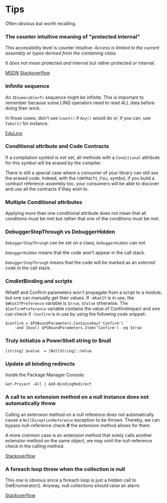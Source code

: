 Tips
====

Often obvious but worth recalling.

### The counter intuitive meaning of "protected internal" ###

This accessibility level is counter intuitive:
_Access is limited to the current assembly or types derived from the containing class._

It _does not_ mean protected _and_ internal but rather protected _or_ internal.

[MSDN](https://msdn.microsoft.com/library/ba0a1yw2.aspx)
[Stackoverflow](http://stackoverflow.com/questions/585859/what-is-the-difference-between-protected-and-protected-internal)

### Infinite sequence ###

An `IEnumerable<T>` sequence might be infinite. This is important to remember 
because some LINQ operators need to read _ALL_ data before doing their work.

In those cases, don't use `Count()` if `Any()` would do or, if you can, use `Take(1)` for instance.

[EduLinq](http://codeblog.jonskeet.uk/category/edulinq/)

### Conditional attribute and Code Contracts ###

If a compilation symbol is not set, all methods with a `Conditional` attribute for
this symbol will be erased by the compiler. 

There is still a special case where a consumer of your library can still _see_ 
the erased code. Indeed, with the `CONTRACTS_FULL` symbol, if you build a contract 
reference assembly too, your consumers will be able to discover and use all the 
contracts if they wish to.

### Multiple Conditional attributes ###

Applying more than one conditional attribute does not mean that all conditions
must be met but rather that one of the conditions must be met.

### DebuggerStepThrough vs DebuggerHidden ###
              
`DebuggerStepThrough` can be set on a class, `DebuggerHidden` can not.

`DebuggerHidden` means that the code won't appear in the call stack.

`DebuggerStepThrough` means that the code will be marked as an _external code_ in the call stack.

### CmdletBinding and scripts ###
WhatIf and Confirm parameters won't propagate from a script to a module, 
but one can manually get their values.
If `-WhatIf` is in use, the `$WhatIfPreference` variable is `$true`, `$false` otherwise. 
The `$ConfirmPreference` variable contains the value of ConfirmImpact and
one can check if `-Confirm` is in use by using the following code snippet: 
```posh
$confirm = $PSBoundParameters.ContainsKey('Confirm') `
    -and [bool] $PSBoundParameters.Item('Confirm') -eq $true
```

### Truly initialize a PowerShell string to $null ###

```posh
[string] $value  = [NullString]::Value
```

### Update all binding redirects
Inside the Package Manager Console:
```posh
Get-Project -All | Add-BindingRedirect
```

### A call to an extension method on a null instance does not automatically throw
Calling an extension method on a null reference does not automatically cause a 
`NullExceptionReference` exception to be thrown. Thereby, we can bypass
null-reference check **if** the extension method allows for them.

A more common case is an extension method that solely calls another extension
method on the same object, we may omit the null-reference check in the calling
method.

[Stackoverflow](http://stackoverflow.com/questions/847209/in-c-what-happens-when-you-call-an-extension-method-on-a-null-object)

### A foreach loop throw when the collection is null
This one is obvious since a foreach loop is just a hidden call to GetEnumerator().
Anyway, null collections should raise an alarm.
  
[Stackoverflow](http://stackoverflow.com/questions/11734380/check-for-null-in-foreach-loop)
